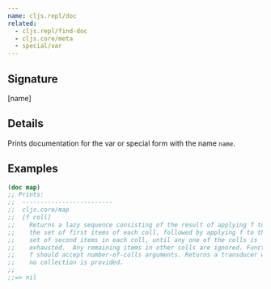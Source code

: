 ```yaml
---
name: cljs.repl/doc
related:
  - cljs.repl/find-doc
  - cljs.core/meta
  - special/var
---
```


## Signature
[name]


## Details

Prints documentation for the var or special form with the name `name`.


## Examples

```clj
(doc map)
;; Prints:
;;  -------------------------
;;  cljs.core/map
;;  [f coll]
;;    Returns a lazy sequence consisting of the result of applying f to
;;    the set of first items of each coll, followed by applying f to the
;;    set of second items in each coll, until any one of the colls is
;;    exhausted.  Any remaining items in other colls are ignored. Function
;;    f should accept number-of-colls arguments. Returns a transducer when
;;    no collection is provided.
;;
;;=> nil
```